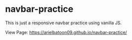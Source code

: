# navbar-practice
This is just a responsive navbar practice using vanilla JS.

View Page: https://arielbatoon09.github.io/navbar-practice/
